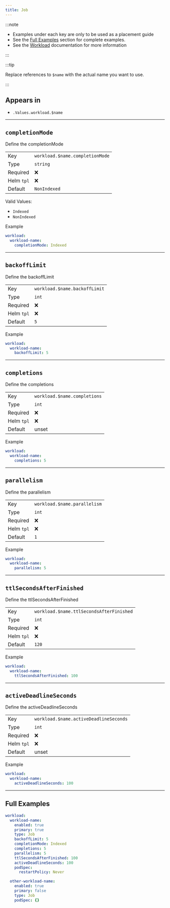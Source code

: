 ```yaml
---
title: Job
---
```


:::note

- Examples under each key are only to be used as a placement guide
- See the [Full Examples](#full-examples) section for complete examples.
- See the [Workload](/general/common/) documentation for more information

:::

:::tip

Replace references to `$name` with the actual name you want to use.

:::

## Appears in

- `.Values.workload.$name`

---

## `completionMode`

Define the completionMode

|            |                                 |
| ---------- | ------------------------------- |
| Key        | `workload.$name.completionMode` |
| Type       | `string`                        |
| Required   | ❌                              |
| Helm `tpl` | ❌                              |
| Default    | `NonIndexed`                    |

Valid Values:

- `Indexed`
- `NonIndexed`

Example

```yaml
workload:
  workload-name:
    completionMode: Indexed
```

---

## `backoffLimit`

Define the backoffLimit

|            |                               |
| ---------- | ----------------------------- |
| Key        | `workload.$name.backoffLimit` |
| Type       | `int`                         |
| Required   | ❌                            |
| Helm `tpl` | ❌                            |
| Default    | `5`                           |

Example

```yaml
workload:
  workload-name:
    backoffLimit: 5
```

---

## `completions`

Define the completions

|            |                              |
| ---------- | ---------------------------- |
| Key        | `workload.$name.completions` |
| Type       | `int`                        |
| Required   | ❌                           |
| Helm `tpl` | ❌                           |
| Default    | unset                        |

Example

```yaml
workload:
  workload-name:
    completions: 5
```

---

## `parallelism`

Define the parallelism

|            |                              |
| ---------- | ---------------------------- |
| Key        | `workload.$name.parallelism` |
| Type       | `int`                        |
| Required   | ❌                           |
| Helm `tpl` | ❌                           |
| Default    | `1`                          |

Example

```yaml
workload:
  workload-name:
    parallelism: 5
```

---

## `ttlSecondsAfterFinished`

Define the ttlSecondsAfterFinished

|            |                                          |
| ---------- | ---------------------------------------- |
| Key        | `workload.$name.ttlSecondsAfterFinished` |
| Type       | `int`                                    |
| Required   | ❌                                       |
| Helm `tpl` | ❌                                       |
| Default    | `120`                                    |

Example

```yaml
workload:
  workload-name:
    ttlSecondsAfterFinished: 100
```

---

## `activeDeadlineSeconds`

Define the activeDeadlineSeconds

|            |                                        |
| ---------- | -------------------------------------- |
| Key        | `workload.$name.activeDeadlineSeconds` |
| Type       | `int`                                  |
| Required   | ❌                                     |
| Helm `tpl` | ❌                                     |
| Default    | unset                                  |

Example

```yaml
workload:
  workload-name:
    activeDeadlineSeconds: 100
```

---

## Full Examples

```yaml
workload:
  workload-name:
    enabled: true
    primary: true
    type: Job
    backoffLimit: 5
    completionMode: Indexed
    completions: 5
    parallelism: 5
    ttlSecondsAfterFinished: 100
    activeDeadlineSeconds: 100
    podSpec:
      restartPolicy: Never

  other-workload-name:
    enabled: true
    primary: false
    type: Job
    podSpec: {}
```

